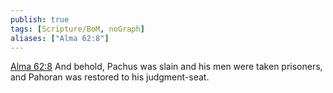 ```yaml
---
publish: true
tags: [Scripture/BoM, noGraph]
aliases: ["Alma 62:8"]
---
```

[Alma 62:8](https://churchofjesuschrist.org/study/scriptures/bofm/alma/62?lang=eng&id=p8#p8) And behold, Pachus was slain and his men were taken prisoners, and Pahoran was restored to his judgment-seat.
